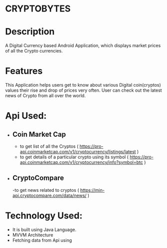 # CRYPTOBYTES
# Description
A Digital Currency based Android Application,  which displays market prices of all the Crypto currencies.
# Features
This Application helps users get to know about various Digital coin(cryptos) values their rise and drop of prices very often.
User can check out the latest news of Crypto from all over the world.

# Api Used:
- ## Coin Market Cap 
    - to get list of all the Cryptos ( https://pro-api.coinmarketcap.com/v1/cryptocurrency/listings/latest )
    - to get details of a particular crypto using its symbol ( https://pro-api.coinmarketcap.com/v1/cryptocurrency/info?symbol=btc )
- ## CryptoCompare
    -to get news related to cryptos ( https://min-api.cryptocompare.com/data/news/ )

# Technology Used:
- It is built using Java Language.
- MVVM Architecture
- Fetching data from Api using 


